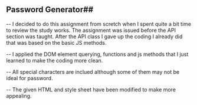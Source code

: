 ## Password Generator##

-- I decided to do this assignment from scretch when I spent quite a bit time
to review the study works. The assignment was issued before the API 
section was taught. After the API class I gave up the coding I already did
that was based on the basic JS methods.

-- I applied the DOM element querying, functions and js methods that I just
learned to make the coding more clean.

-- All special characters are inclued although some of them may not be ideal
for password.

-- The given HTML and style sheet have been modified to make more appealing.